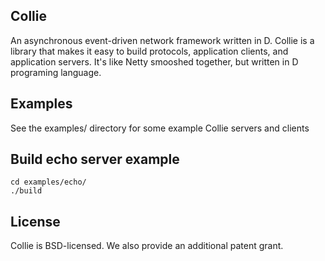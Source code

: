 ## Collie
An asynchronous event-driven network framework written in D.
Collie is a library that makes it easy to build protocols, application clients, and application servers.
It's like Netty smooshed together, but written in D programing language.

## Examples
See the examples/ directory for some example Collie servers and clients

## Build echo server example
```
cd examples/echo/
./build
```

## License
Collie is BSD-licensed. We also provide an additional patent grant.
